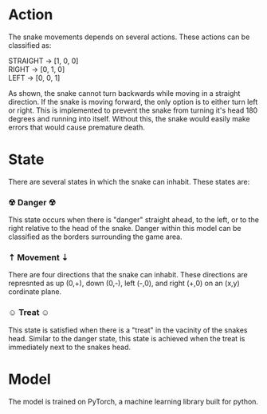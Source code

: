 # Action
The snake movements depends on several actions. These actions can be classified as:

STRAIGHT  ->  [1, 0, 0]<br />
RIGHT     ->  [0, 1, 0]<br />
LEFT      ->  [0, 0, 1]<br />

As shown, the snake cannot turn backwards while moving in a straight direction. If the snake is moving forward, the only option is to either turn left or right. This is implemented to prevent the snake from turning it's head 180 degrees and running into itself. Without this, the snake would easily make errors that would cause premature death.

# State
There are several states in which the snake can inhabit. These states are:

   ### ☢︎ Danger ☢︎
   This state occurs when there is "danger" straight ahead, to the left, or to the right relative to the head of the snake. Danger within this model can be classified as the borders surrounding the game area.

   ### ⇡ Movement ⇣
   There are four directions that the snake can inhabit. These directions are represnted as up (0,+), down (0,-), left (-,0), and right (+,0) on an (x,y)      cordinate plane.
   
   ### ☺︎ Treat ☺︎
   This state is satisfied when there is a "treat" in the vacinity of the snakes head. Similar to the danger state, this state is achieved when the treat is immediately next to the snakes head.
   
# Model
The model is trained on PyTorch, a machine learning library built for python.
